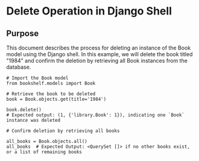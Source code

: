 # Delete Operation in Django Shell
## Purpose
This document describes the process for deleting an instance of the Book model using the Django shell. In this example, we will delete the book titled "1984" and confirm the deletion by retrieving all Book instances from the database.
```
# Import the Book model
from bookshelf.models import Book

# Retrieve the book to be deleted
book = Book.objects.get(title='1984')

book.delete()
# Expected output: (1, {'library.Book': 1}), indicating one `Book` instance was deleted

# Confirm deletion by retrieving all books

all_books = Book.objects.all()
all_books  # Expected Output: <QuerySet []> if no other books exist, or a list of remaining books
```